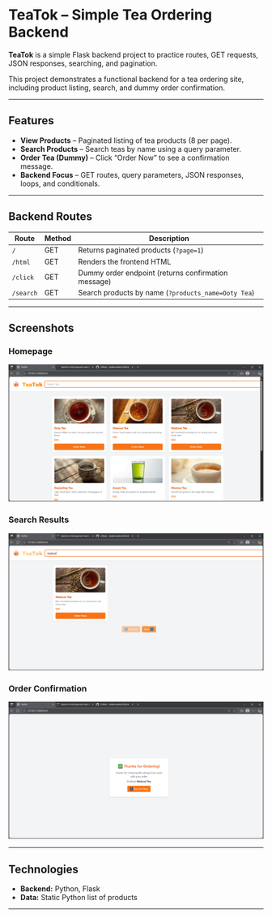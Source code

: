 # TeaTok – Simple Tea Ordering Backend

**TeaTok** is a simple Flask backend project to practice routes, GET requests, JSON responses, searching, and pagination.

This project demonstrates a functional backend for a tea ordering site, including product listing, search, and dummy order confirmation.

---

## Features

- **View Products** – Paginated listing of tea products (8 per page).  
- **Search Products** – Search teas by name using a query parameter.  
- **Order Tea (Dummy)** – Click “Order Now” to see a confirmation message.  
- **Backend Focus** – GET routes, query parameters, JSON responses, loops, and conditionals.

---

## Backend Routes

| Route              | Method | Description |
|-------------------|--------|-------------|
| `/`                | GET    | Returns paginated products (`?page=1`) |
| `/html`            | GET    | Renders the frontend HTML |
| `/click`           | GET    | Dummy order endpoint (returns confirmation message) |
| `/search`          | GET    | Search products by name (`?products_name=Ooty Tea`) |

---

## Screenshots

### Homepage
![Homepage](screenshots/homepage.png)

### Search Results
![Search Results](screenshots/search.png)

### Order Confirmation
![Order Confirmation](screenshots/order.png)

---

## Technologies

- **Backend:** Python, Flask  
- **Data:** Static Python list of products  

---



